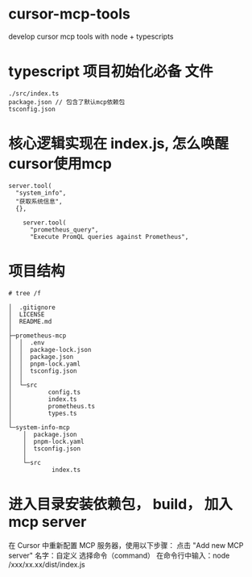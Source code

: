 # cursor-mcp-tools
develop cursor mcp tools with node + typescripts

# typescript 项目初始化必备 文件
```
./src/index.ts
package.json // 包含了默认mcp依赖包
tsconfig.json
```

# 核心逻辑实现在 index.js, 怎么唤醒cursor使用mcp 
```
server.tool(
  "system_info",
  "获取系统信息",
  {},
```

```
    server.tool(
      "prometheus_query",
      "Execute PromQL queries against Prometheus",
```

# 项目结构
```
# tree /f

│  .gitignore
│  LICENSE
│  README.md
│
├─prometheus-mcp
│  │  .env
│  │  package-lock.json
│  │  package.json
│  │  pnpm-lock.yaml
│  │  tsconfig.json
│  │
│  └─src
│          config.ts
│          index.ts
│          prometheus.ts
│          types.ts
│
└─system-info-mcp
    │  package.json
    │  pnpm-lock.yaml
    │  tsconfig.json
    │
    └─src
            index.ts
```
# 进入目录安装依赖包， build， 加入mcp server
在 Cursor 中重新配置 MCP 服务器，使用以下步骤：
点击 "Add new MCP server"
名字：自定义
选择命令（command）
在命令行中输入：node /xxx/xx.xx/dist/index.js
